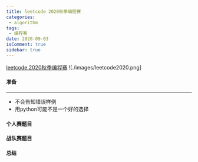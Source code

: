 ```yaml
---
title: leetcode 2020秋季编程赛
categories:
 - algorithm
tags:
 - 编程赛
date: 2020-09-03
isComment: true
sidebar: true
---
```


[leetcode 2020秋季编程赛](https://leetcode-cn.com/contest/season/2020-fall/?utm_campaign=contest_2020_fall&utm_medium=leetcode_contest_2020_fall_contest_banner&utm_source=contest&gio_link_id=QReO3Y3o)
![./images/leetcode2020.png]

#### 准备

***

- 不会告知错误样例
- 用python可能不是一个好的选择

####  个人赛题目

####  战队赛题目

####  总结
